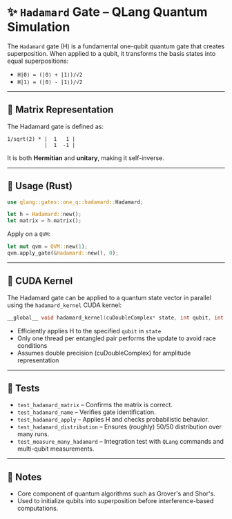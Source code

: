 # ✨ `Hadamard` Gate – QLang Quantum Simulation

The `Hadamard` gate (H) is a fundamental one-qubit quantum gate that creates superposition. When applied to a qubit, it transforms the basis states into equal superpositions:

- `H|0⟩ = (|0⟩ + |1⟩)/√2`
- `H|1⟩ = (|0⟩ - |1⟩)/√2`

---

## 📐 Matrix Representation

The Hadamard gate is defined as:

```
1/sqrt(2) * |  1   1 |
            |  1  -1 |
```

It is both **Hermitian** and **unitary**, making it self-inverse.

---

## 🧰 Usage (Rust)

```rust
use qlang::gates::one_q::hadamard::Hadamard;

let h = Hadamard::new();
let matrix = h.matrix();
```

Apply on a `QVM`:

```rust
let mut qvm = QVM::new(1);
qvm.apply_gate(&Hadamard::new(), 0);
```

---

## 🚀 CUDA Kernel

The Hadamard gate can be applied to a quantum state vector in parallel using the `hadamard_kernel` CUDA kernel:

```cpp
__global__ void hadamard_kernel(cuDoubleComplex* state, int qubit, int num_qubits);
```

- Efficiently applies H to the specified `qubit` in `state`
- Only one thread per entangled pair performs the update to avoid race conditions
- Assumes double precision (cuDoubleComplex) for amplitude representation

---

## 🧪 Tests

- `test_hadamard_matrix` – Confirms the matrix is correct.
- `test_hadamard_name` – Verifies gate identification.
- `test_hadamard_apply` – Applies H and checks probabilistic behavior.
- `test_hadamard_distribution` – Ensures (roughly) 50/50 distribution over many runs.
- `test_measure_many_hadamard` – Integration test with `QLang` commands and multi-qubit measurements.

---

## 📎 Notes

- Core component of quantum algorithms such as Grover's and Shor's.
- Used to initialize qubits into superposition before interference-based computations.